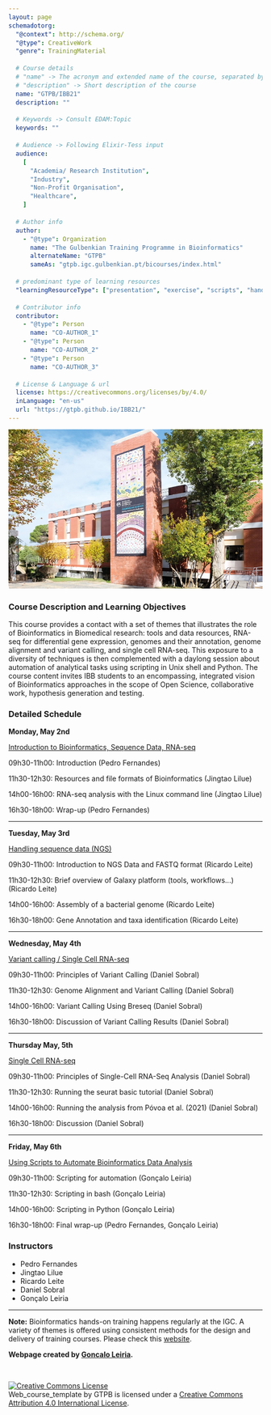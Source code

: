 ```yaml
---
layout: page
schemadotorg:
  "@context": http://schema.org/
  "@type": CreativeWork
  "genre": TrainingMaterial

  # Course details
  # "name" -> The acronym and extended name of the course, separated by " - "
  # "description" -> Short description of the course
  name: "GTPB/IBB21"
  description: ""

  # Keywords -> Consult EDAM:Topic
  keywords: ""

  # Audience -> Following Elixir-Tess input
  audience:
    [
      "Academia/ Research Institution",
      "Industry",
      "Non-Profit Organisation",
      "Healthcare",
    ]

  # Author info
  author:
    - "@type": Organization
      name: "The Gulbenkian Training Programme in Bioinformatics"
      alternateName: "GTPB"
      sameAs: "gtpb.igc.gulbenkian.pt/bicourses/index.html"

  # predominant type of learning resources
  "learningResourceType": ["presentation", "exercise", "scripts", "handout"]

  # Contributor info
  contributor:
    - "@type": Person
      name: "CO-AUTHOR_1"
    - "@type": Person
      name: "CO-AUTHOR_2"
    - "@type": Person
      name: "CO-AUTHOR_3"

  # License & Language & url
  license: https://creativecommons.org/licenses/by/4.0/
  inLanguage: "en-us"
  url: "https://gtpb.github.io/IBB21/"
---
```


![](assets/readme_img/IGC_Tower_DSCF7958_ed.webp)

### Course Description and Learning Objectives

This course provides a contact with a set of themes that illustrates the role of Bioinformatics in Biomedical research: tools and data resources, RNA-seq for differential gene expression, genomes and their annotation, genome alignment and variant calling, and single cell RNA-seq. This exposure to a diversity of techniques is then complemented with a daylong session about automation of analytical tasks using scripting in Unix shell and Python. The course content invites IBB students to an encompassing, integrated vision of Bioinformatics approaches in the scope of Open Science, collaborative work, hypothesis generation and testing.

### Detailed Schedule

**Monday, May 2nd**

<a href= "assets/IBB2022_tao.pdf">Introduction to Bioinformatics, Sequence Data, RNA-seq</a>

09h30-11h00: Introduction (Pedro Fernandes)

11h30-12h30: Resources and file formats of Bioinformatics (Jingtao Lilue)

14h00-16h00: RNA-seq analysis with the Linux command line (Jingtao Lilue)

16h30-18h00: Wrap-up (Pedro Fernandes)

---

**Tuesday, May 3rd**

<a href= "assets/IBB2022v3.pdf">Handling sequence data (NGS)</a>

09h30-11h00: Introduction to NGS Data and FASTQ format (Ricardo Leite)

11h30-12h30: Brief overview of Galaxy platform (tools, workflows...) (Ricardo Leite)

14h00-16h00: Assembly of a bacterial genome (Ricardo Leite)

16h30-18h00: Gene Annotation and taxa identification (Ricardo Leite)

---

**Wednesday, May 4th**

<a href= "assets/Variant_Calling_04_05_2022.pdf">Variant calling / Single Cell RNA-seq</a>

09h30-11h00: Principles of Variant Calling (Daniel Sobral)

11h30-12h30: Genome Alignment and Variant Calling (Daniel Sobral)

14h00-16h00: Variant Calling Using Breseq (Daniel Sobral)

16h30-18h00: Discussion of Variant Calling Results (Daniel Sobral)

---

**Thursday May, 5th**

<a href= "assets/Single_Cell_05_05_2022.pdf">Single Cell RNA-seq</a>

09h30-11h00: Principles of Single-Cell RNA-Seq Analysis (Daniel Sobral)

11h30-12h30: Running the seurat basic tutorial (Daniel Sobral)

14h00-16h00: Running the analysis from Póvoa et al. (2021) (Daniel Sobral)

16h30-18h00: Discussion (Daniel Sobral)

---

**Friday, May 6th**

[Using Scripts to Automate Bioinformatics Data Analysis](pages/Introduction.md)

09h30-11h00: Scripting for automation (Gonçalo Leiria)

11h30-12h30: Scripting in bash (Gonçalo Leiria)

14h00-16h00: Scripting in Python (Gonçalo Leiria)

16h30-18h00: Final wrap-up (Pedro Fernandes, Gonçalo Leiria)

### Instructors

- Pedro Fernandes
- Jingtao Lilue
- Ricardo Leite
- Daniel Sobral
- Gonçalo Leiria

---

**Note:** Bioinformatics hands-on training happens regularly at the IGC.
A variety of themes is offered using consistent methods for the design and delivery of training courses. Please check this [website](http://gtpb.igc.gulbenkian.pt").

**Webpage created by [Goncalo Leiria](https://twitter.com/GndLeiria).**

<br/>

<a rel="license" href="http://creativecommons.org/licenses/by/4.0/"><img alt="Creative Commons License" style="border-width:0" src="https://i.creativecommons.org/l/by/4.0/88x31.png" /></a><br /><span xmlns:dct="http://purl.org/dc/terms/" property="dct:title">Web_course_template</span> by <span xmlns:cc="http://creativecommons.org/ns#" property="cc:attributionName">GTPB</span> is licensed under a <a rel="license" href="http://creativecommons.org/licenses/by/4.0/">Creative Commons Attribution 4.0 International License</a>.
